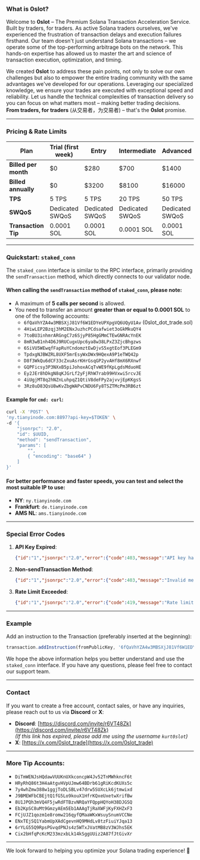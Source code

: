 ### What is 0slot?

Welcome to **0slot** – The Premium Solana Transaction Acceleration Service. Built by traders, for traders. As active Solana traders ourselves, we've experienced the frustration of transaction delays and execution failures firsthand. Our team doesn't just understand Solana transactions – we operate some of the top-performing arbitrage bots on the network. This hands-on expertise has allowed us to master the art and science of transaction execution, optimization, and timing.

We created **0slot** to address these pain points, not only to solve our own challenges but also to empower the entire trading community with the same advantages we've developed for our operations. Leveraging our specialized knowledge, we ensure your trades are executed with exceptional speed and reliability. Let us handle the technical complexities of transaction delivery so you can focus on what matters most – making better trading decisions. **From traders, for traders** (从交易者，为交易者) – that's the **0slot** promise.

---

### Pricing & Rate Limits

| **Plan**       | **Trial (first week)** | **Entry** | **Intermediate** | **Advanced** |
|-----------------|------------------------|-----------|-------------------|--------------|
| **Billed per month** | $0                     | $280      | $700              | $1400        |
| **Billed annually**  | $0                     | $3200     | $8100             | $16000       |
| **TPS**              | 5 TPS                  | 5 TPS     | 20 TPS            | 50 TPS       |
| **SWQoS**            | Dedicated SWQoS        | Dedicated SWQoS | Dedicated SWQoS | Dedicated SWQoS |
| **Transaction Tip**  | 0.0001 SOL             | 0.0001 SOL | 0.0001 SOL        | 0.0001 SOL   |

---

### Quickstart: `staked_conn`

The `staked_conn` interface is similar to the RPC interface, primarily providing the `sendTransaction` method, which directly connects to our validator node.

#### When calling the `sendTransaction` method of `staked_conn`, please note:
- A maximum of **5 calls per second** is allowed.
- You need to transfer an amount **greater than or equal to 0.0001 SOL** to one of the following accounts:
  - `6fQaVhYZA4w3MBSXjJ81Vf6W1EDYeUPXpgVQ6UQyU1Av` (0slot_dot_trade.sol)
  - `4HiwLEP2Bzqj3hM2ENxJuzhcPCdsafwiet3oGkMkuQY4`
  - `7toBU3inhmrARGngC7z6SjyP85HgGMmCTEwGNRAcYnEK`
  - `8mR3wB1nh4D6J9RUCugxUpc6ya8w38LPxZ3ZjcBhgzws`
  - `6SiVU5WEwqfFapRuYCndomztEwDjvS5xgtEof3PLEGm9`
  - `TpdxgNJBWZRL8UXF5mrEsyWxDWx9HQexA9P1eTWQ42p`
  - `D8f3WkQu6dCF33cZxuAsrKHrGsqGP2yvAHf8mX6RXnwf`
  - `GQPFicsy3P3NXxB5piJohoxACqTvWE9fKpLgdsMduoHE`
  - `Ey2JEr8hDkgN8qKJGrLf2yFjRhW7rab99HVxwi5rcvJE`
  - `4iUgjMT8q2hNZnLuhpqZ1QtiV8deFPy2ajvvjEpKKgsS`
  - `3Rz8uD83QsU8wKvZbgWAPvCNDU6Fy8TSZTMcPm3RB6zt`

#### Example for `cmd: curl`:
```bash
curl -X 'POST' \
'ny.tianyinode.com:8897?api-key=$TOKEN' \
-d '{
    "jsonrpc": "2.0",
    "id": $UUID,
    "method": "sendTransaction",
    "params": [ 
        "",
        { "encoding": "base64" }
    ] 
}'
```

#### For better performance and faster speeds, you can test and select the most suitable IP to use:
- **NY**: `ny.tianyinode.com`
- **Frankfurt**: `de.tianyinode.com`
- **AMS NL**: `ams.tianyinode.com`

---

### Special Error Codes

1. **API Key Expired**:
   ```json
   {"id":"1","jsonrpc":"2.0","error":{"code":403,"message":"API key has expired"}}
   ```

2. **Non-sendTransaction Method**:
   ```json
   {"id":"1","jsonrpc":"2.0","error":{"code":403,"message":"Invalid method"}}
   ```

3. **Rate Limit Exceeded**:
   ```json
   {"id":"1","jsonrpc":"2.0","error":{"code":419,"message":"Rate limit exceeded"}}
   ```

---

### Example

Add an instruction to the Transaction (preferably inserted at the beginning):
```javascript
transaction.addInstruction(fromPublicKey, '6fQaVhYZA4w3MBSXjJ81Vf6W1EDYeUPXpgVQ6UQyU1Av', 100000);
```

We hope the above information helps you better understand and use the `staked_conn` interface. If you have any questions, please feel free to contact our support team.

---

### Contact

If you want to create a free account, contact sales, or have any inquiries, please reach out to us via **Discord** or **X**:
- **Discord**: [https://discord.com/invite/r6VT48Zk](https://discord.com/invite/r6VT48Zk)  
  *(If this link has expired, please add me using the username `kurt0slot`)*
- **X**: [https://x.com/0slot_trade](https://x.com/0slot_trade)

---

### More Tip Accounts:
- `DiTmWENJsHQdawVUUKnUXkconcpW4Jv52TnMWhkncF6t`
- `HRyRhQ86t3H4aAtgvHVpUJmw64BDrb61gRiKcdKUXs5c`
- `7y4whZmw388w1ggjToDLSBLv47drw5SUXcLk6jtmwixd`
- `J9BMEWFbCBEjtQ1fG5Lo9kouX1HfrKQxeUxetwXrifBw`
- `8U1JPQh3mVQ4F5jwRdFTBzvNRQaYFQppHQYoH38DJGSQ`
- `Eb2KpSC8uMt9GmzyAEm5Eb1AAAgTjRaXWFjKyFXHZxF3`
- `FCjUJZ1qozm1e8romw216qyfQMaaWKxWsuySnumVCCNe`
- `ENxTEjSQ1YabmUpXAdCgevnHQ9MHdLv8tzFiuiYJqa13`
- `6rYLG55Q9RpsPGvqdPNJs4z5WTxJVatMB8zV3WJhs5EK`
- `Cix2bHfqPcKcM233mzxbLk14kSggUUiz2A87fJtGivXr`

---

We look forward to helping you optimize your Solana trading experience! 🚀